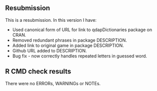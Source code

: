 ## Resubmission

This is a resubmission. In this version I have:

* Used canonical form of URL for link to qdapDictionaries package on CRAN.
* Removed redundant phrases in package DESCRIPTION.
* Added link to original game in package DESCRIPTION.
* Github URL added to DESCRIPTION.
* Bug fix - now correctly handles repeated letters in guessed word.

## R CMD check results

There were no ERRORs, WARNINGs or NOTEs. 
